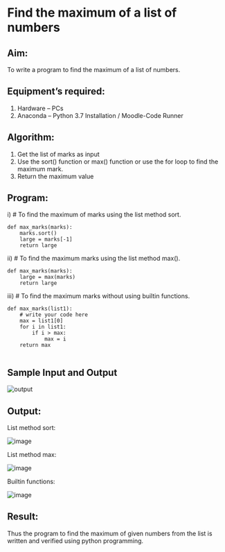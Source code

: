 # Find the maximum of a list of numbers
## Aim:
To write a program to find the maximum of a list of numbers.
## Equipment’s required:
1.	Hardware – PCs
2.	Anaconda – Python 3.7 Installation / Moodle-Code Runner
## Algorithm:
1.	Get the list of marks as input
2.	Use the sort() function or max() function or use the for loop to find the maximum mark.
3.	Return the maximum value
## Program:

i)	# To find the maximum of marks using the list method sort.
```
def max_marks(marks):
    marks.sort()
    large = marks[-1]
    return large

```

ii)	# To find the maximum marks using the list method max().
```
def max_marks(marks):
    large = max(marks)
    return large

```

iii) # To find the maximum marks without using builtin functions.
```
def max_marks(list1):
    # write your code here
    max = list1[0]
    for i in list1:
        if i > max:
            max = i
    return max


```
## Sample Input and Output
![output](./img/max_marks1.jpg) 

## Output:
List method sort:

![image](https://github.com/Yeshwanthperumal/FindMaximum/assets/119476088/fc71bbe4-748e-4460-a97c-639d8a149a1b)

List method max:

![image](https://github.com/Yeshwanthperumal/FindMaximum/assets/119476088/9ba75eaa-b776-4d70-918b-08bbde801f29)

Builtin functions:

![image](https://github.com/Yeshwanthperumal/FindMaximum/assets/119476088/c13d731d-5f28-47a7-a6c2-4b7af0eb1fcc)

## Result:
Thus the program to find the maximum of given numbers from the list is written and verified using python programming.
